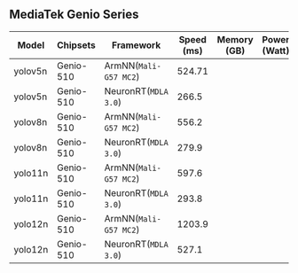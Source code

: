 ## MediaTek Genio Series
  
  | Model   |     Chipsets          |    Framework                |    Speed (ms) |   Memory (GB) |  Power (Watt) |     Temp (°C)    |
  |---------|-----------------------|-----------------------------|---------------|---------------|---------------|------------------|
  | yolov5n  |  Genio-510 | ArmNN(`Mali-G57 MC2`)       |  524.71   |           |               |                  |
  | yolov5n  |  Genio-510 | NeuronRT(`MDLA 3.0`)        |  266.5   |           |               |                  |
  | yolov8n  |  Genio-510 | ArmNN(`Mali-G57 MC2`)       |  556.2  |           |               |                  |
  | yolov8n  |  Genio-510 | NeuronRT(`MDLA 3.0`)        |  279.9   |           |               |                  |
  | yolo11n  |  Genio-510 | ArmNN(`Mali-G57 MC2`)       |  597.6  |           |               |                  |
  | yolo11n  |  Genio-510 | NeuronRT(`MDLA 3.0`)        |  293.8   |           |               |                  |
  | yolo12n |  Genio-510 | ArmNN(`Mali-G57 MC2`)        |  1203.9 |           |               |                  |
  | yolo12n |  Genio-510 | NeuronRT(`MDLA 3.0`)         |  527.1   |           |               |                  |
